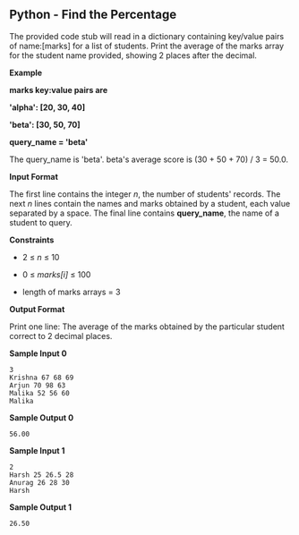 ## Python - Find the Percentage

The provided code stub will read in a dictionary containing key/value pairs of name:[marks] for a list of students. Print the average of the marks array for the student name provided, showing 2 places after the decimal.

**Example**

**marks key:value pairs are**

**'alpha': [20, 30, 40]**

**'beta': [30, 50, 70]**

**query_name = 'beta'**

The query_name is 'beta'. beta's average score is (30 + 50 + 70) / 3 = 50.0.

**Input Format**

The first line contains the integer *n*, the number of students' records. The next *n* lines contain the names and marks obtained by a student, each value separated by a space. The final line contains **query_name**, the name of a student to query.

**Constraints**

* 2 ≤ *n* ≤ 10

* 0 ≤ *marks[i]* ≤ 100

* length of marks arrays = 3

**Output Format**

Print one line: The average of the marks obtained by the particular student correct to 2 decimal places.

**Sample Input 0**

```
3
Krishna 67 68 69
Arjun 70 98 63
Malika 52 56 60
Malika
```

**Sample Output 0**

```
56.00
```

**Sample Input 1**

```
2
Harsh 25 26.5 28
Anurag 26 28 30
Harsh
```

**Sample Output 1**

```
26.50
```